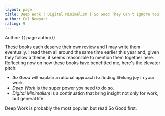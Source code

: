 ```yaml
---
layout: page
title: Deep Work | Digital Minimalism | So Good They Can't Ignore You
author: Cal Newport
rating: 9
---
```


Author: {{ page.author}}

These books each deserve their own review and I may write them eventually.  I
read them all around the same time earlier this year and, given they follow a
theme, it seems reasonable to mention them together here.  Reflecting now
on how these books have benefitted me, here's the elevator pitch:

* *So Good* will explain a rational approach to finding lifelong joy in your
  work.
* *Deep Work* is the super power you need to do so.
* *Digital Minimalism* is a continuation that bring insight not only for work, but general life.

Deep Work is probably the most popular, but read So Good first.

<!--
mention changes I've made as a result.
general summary of each book but focus on the surprises (like how it relates to parenting)
A coworker recommended Deep Work to me what may have been years ago.
-->
